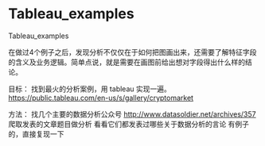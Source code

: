 # Tableau_examples
Tableau_examples

在做过4个例子之后，发现分析不仅仅在于如何把图画出来，还需要了解特征字段的含义及业务逻辑。简单点说，就是需要在画图前给出想对字段得出什么样的结论。

目标：
找到最火的分析案例，用 tableau 实现一遍。
https://public.tableau.com/en-us/s/gallery/cryptomarket

方法：
找几个主要的数据分析公众号 http://www.datasoldier.net/archives/357
爬取发表的文章题目做分析
看看它们都发表过哪些关于数据分析的言论
有例子的，直接复现一下
